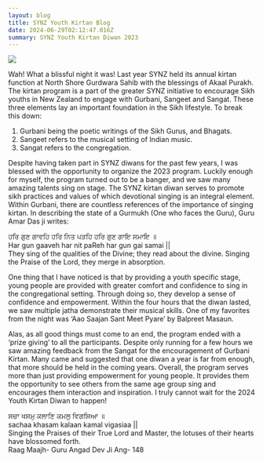 ```yaml
---
layout: blog
title: SYNZ Youth Kirtan Blog
date: 2024-06-29T02:12:47.016Z
summary: SYNZ Youth Kirtan Diwan 2023
---
```

![](/img/synz_kirtna1.jpg)

Wah! What a blissful night it was! Last year SYNZ held its annual kirtan function at North Shore Gurdwara Sahib with the blessings of Akaal Purakh. The kirtan program is a part of the greater SYNZ initiative to encourage Sikh youths in New Zealand to engage with Gurbani, Sangeet and Sangat. These three elements lay an important foundation in the Sikh lifestyle. To break this down: 

1. Gurbani being the poetic writings of the Sikh Gurus, and Bhagats. 
2. Sangeet refers to the musical setting of Indian music. 
3. Sangat refers to the congregation.

Despite having taken part in SYNZ diwans for the past few years, I was blessed with the opportunity to organize the 2023 program. Luckily enough for myself, the program turned out to be a banger, and we saw many amazing talents sing on stage. The SYNZ kirtan diwan serves to promote sikh practices and values of which devotional singing is an integral element. Within Gurbani, there are countless references of the importance of singing kirtan. In describing the state of a Gurmukh (One who faces the Guru), Guru Amar Das ji writes:

ਹਰਿ ਗੁਣ <Orange>ਗਾਵਹਿ</Orange> ਹਰਿ ਨਿਤ <Green>ਪੜਹਿ</Green> ਹਰਿ ਗੁਣ ਗਾਇ ਸਮਾਇ ॥\
Har gun gaaveh har nit paReh har gun gai samai ||\
They sing of the qualities of the Divine; they read about the divine. Singing the Praise of the Lord, they merge in absorption.

One thing that I have noticed is that by providing a youth specific stage, young people are provided with greater comfort and confidence to sing in the congregational setting. Through doing so, they develop a sense of confidence and empowerment. Within the four hours that the diwan lasted, we saw multiple jatha demonstrate their musical skills. One of my favorites from the night was ‘Aao Saajan Sant Meet Pyare’ by Balpreet Masaun.

Alas, as all good things must come to an end, the program ended with a ‘prize giving’ to all the participants. Despite only running for a few hours we saw amazing feedback from the Sangat for the encouragement of Gurbani Kirtan. Many came and suggested that one diwan a year is far from enough, that more should be held in the coming years. Overall, the program serves more than just providing empowerment for young people. It provides them the opportunity to see others from the same age group sing and encourages them interaction and inspiration. I truly cannot wait for the 2024 Youth Kirtan Diwan to happen!

ਸਚਾ ਖਸਮੁ <Orange>ਕਲਾਣਿ</Orange> ਕਮਲੁ ਵਿਗਸਿਆ ॥\
sachaa khasam kalaan kamal vigasiaa ||\
Singing the Praises of their True Lord and Master, the lotuses of their hearts have blossomed forth.\
Raag Maajh- Guru Angad Dev Ji Ang- 148